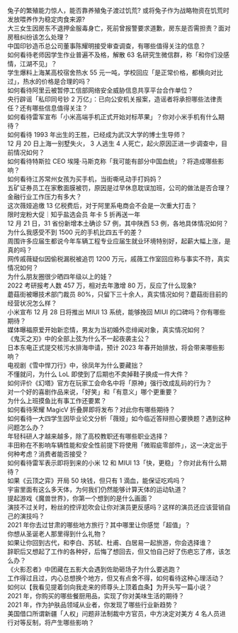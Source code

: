 兔子的繁殖能力惊人，能否靠养殖兔子渡过饥荒? 或将兔子作为战略物资在饥荒时发放喂养作为稳定肉食来源?  
大三女生因房东不退押金服毒身亡，死前曾报警要求道歉，房东是否需担责？面对房租纠纷该怎么处理？  
中国印钞造币总公司董事陈耀明接受审查调查，有哪些值得关注的信息？  
如何看待老师因学生作业普遍不及格，解散 63 名研究生微信群，称「和你们没感情，江湖不见」？  
学生爆料上海某高校宿舍热水 55 元一吨，学校回应「是正常价格，都横向对比过」，热水的价格是合理的吗？  
如何看待阿里云被暂停工信部网络安全威胁信息共享平台合作单位？  
央行辟谣「私印同号钞 2 万亿」：已向公安机关报案，造谣者将承担哪些法律责任？还有哪些信息值得关注？  
如何看待雷军宣布「小米高端手机正式开始对标苹果」？你对小米手机有什么期待？  
如何看待 1993 年出生的王胜，已经成为武汉大学的博士生导师？  
12 月 20 日上海一别墅失火， 3 人逃生 4 人死亡，起火原因正进一步调查中，目前情况如何？  
如何看待特斯拉 CEO 埃隆·马斯克称「我可能有部分中国血统」？将造成哪些影响？  
如何看待江苏常州女孩为买手机，当街嘶吼动手打妈妈？  
五矿证券员工在家敷面膜被罚，原因是过早休息耽误加班，公司的做法是否合理？金融行业工作压力有多大？  
这次薇娅追缴 13 亿税费后，对于阿里系电商会不会是一次重大打击？  
限时宠粉大促｜知乎盐选会员 年卡 5 折再送一年  
12 月 21 日，31 省份新增本土确诊 57 例，其中陕西 53 例，各地具体情况如何？  
为什么我感受不到 1500 元的手机比四五千的差？  
周围许多应届生都说今年车辆工程专业应届生就业环境特别好，起薪大幅上涨，是真的吗？  
网传戚薇疑似因偷税漏税被追罚 1200 万元，戚薇工作室回应称与事实不符，真实情况如何？  
为什么朋友圈很少晒四年级以上的娃？  
2022 考研报考人数 457 万，相对去年激增 80 万，反应了什么现象?  
蘑菇街被曝技术部门裁员 80%，只留下三十余人，真实情况如何？蘑菇街目前的经营状况怎么样？  
小米宣布 12 月 28 日将推出 MIUI 13 系统，能够挽回 MIUI 的口碑吗？你有哪些期待？  
媒体曝福原爱开始新恋情，男友为当初婚外恋绯闻对象，真实情况如何？  
《鬼灭之刃》中的全部上弦为什么不一起夜袭主公？  
日本东电正式提交核污水排海申请，预计 2023 年春开始排放，将会带来哪些影响？  
电视剧《雪中悍刀行》中，徐凤年为什么要藏拙？  
不懂就问，为什么 LoL 即使到了后期也不卖掉鞋子换成一件大件？  
如何评价《幻塔》官方在玩家工会命名中将「原神」强行改成乱码的行为？  
对一个好的喜剧作品来说，「好笑」和「有意义」哪个更重要？  
为什么上班摸鱼比有事工作还要累？  
如何看待荣耀 MagicV 折叠屏即将发布？对此你有哪些期待？  
如何看待一大四学生因毕业论文分析「薇娅」如今临近答辩担心要换题？遇到这种问题怎么办？  
年轻科研人才越来越多，除了高校教职还有哪些职业选择？  
丰田称在不影响车辆性能和安全性前提下将使用「微瑕疵零部件」，这一决定出于何种考虑？消费者能否接受？  
如何看待雷军表示即将到来的小米 12 和 MIUI 13「快，更稳」？你对此有什么期待？  
如果《云顶之弈》开局 50 块钱，但只有 1 滴血，能保证吃鸡吗？  
宇宙里面有这么多天体，为何我们仍然能够计算天体的运动轨道？  
提起游戏《魔兽世界》，你第一个想到的是什么画面？  
演技不过关时，粉丝的控评尬吹会让你对演员更反感吗？这样的演员还应该营销自己的演技吗？  
2021 年你去过甘肃的哪些地方旅行？其中哪里让你感觉「超值」？  
你想从圣诞老人那里得到什么礼物？  
如果让你回到古代，和李白、苏轼、杜甫、白居易一起旅游，你会选择谁？  
辞职后又想起了工作的各种好，后悔了想回去，但又怕自己好了伤疤忘了疼，该怎么办？  
《火影忍者》中团藏在五影大会遇到佐助砸场子为什么要逃跑？  
工作得过且过，内心总想换个地方，但又有点舍不得，如何看待这种心理活动？  
如何以【我看见提着剑向我走来的师尊头上顶着血条】为开头写一篇小说？  
2021 年，你购买的哪些餐厨用品，实现了你对美味生活的期待？  
2021 年，作为护肤品领域从业者，你发现了哪些行业新趋势？  
美国借口所谓新疆「人权」问题非法制裁中方官员，中方决定对美方 4 名人员进行对等反制，将产生哪些影响？  
